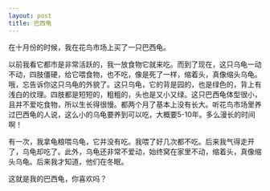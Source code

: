 ```yaml
---
layout: post
title: 巴西龟
---
```



在十月份的时候，我在花鸟市场上买了一只巴西龟。

以前我看它都市是非常活跃的，我一放食物它就来吃。而到了现在，这只乌龟一动不动，四肢僵硬，给它喂食物，也不吃，像是死了一样，缩着头，真像缩头乌龟。哦，忘告诉你这只乌龟的外貌了。这只乌龟，它的背是园的，也是绿色的，背上有浅白的纹理。四肢都是短短的，粗粗的，头也是又小又绿。这只巴西龟体型很小，且并不爱吃食物，所以生长得很慢。都两个月了基本上没有长大。听花鸟市场里养过巴西龟的人说，这么小的乌龟要养到可以吃，大概要5-10年。多么漫长的时间啊！

有一次，我拿龟粮喂乌龟，它并没有吃。我喂了好几次都不吃。后来我气得走开了，乌龟却吃了。此外，乌龟还非常不爱动，始终窝在家里不动，缩着头，真像缩头乌龟。后来我才知道，他们在冬眠。

这就是我的巴西龟，你喜欢吗？
